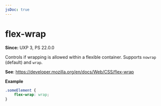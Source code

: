 ```yaml
---
jsDoc: true
---
```

# flex-wrap

**Since:** UXP 3, PS 22.0.0

Controls if wrapping is allowed within a flexible container. Supports `nowrap` (default) and `wrap`.

**See**: https://developer.mozilla.org/en/docs/Web/CSS/flex-wrap

**Example**

```css
.someElement {
    flex-wrap: wrap;
}
```